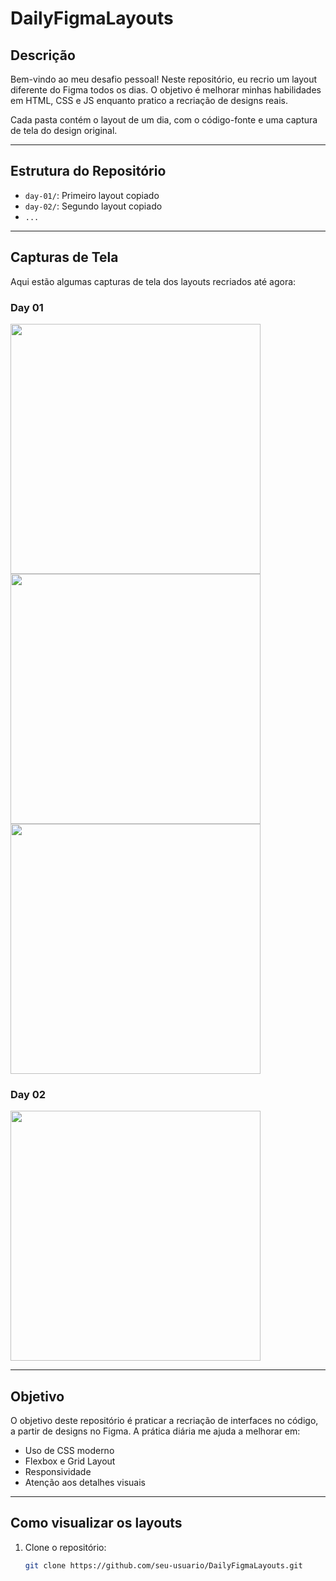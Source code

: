 # DailyFigmaLayouts

## Descrição

Bem-vindo ao meu desafio pessoal! Neste repositório, eu recrio um layout diferente do Figma todos os dias. O objetivo é melhorar minhas habilidades em HTML, CSS e JS enquanto pratico a recriação de designs reais.

Cada pasta contém o layout de um dia, com o código-fonte e uma captura de tela do design original.

---

## Estrutura do Repositório

- `day-01/`: Primeiro layout copiado
- `day-02/`: Segundo layout copiado
- `...`

---

## Capturas de Tela

Aqui estão algumas capturas de tela dos layouts recriados até agora:

### Day 01
<img src="day-01/prints/index.html" width="400px">
<img src="day-01/prints/login.html" width="400px">
<img src="day-01/prints/register.html" width="400px">

### Day 02
<img src="prints/day-02.png" width="400px">

---

## Objetivo

O objetivo deste repositório é praticar a recriação de interfaces no código, a partir de designs no Figma. A prática diária me ajuda a melhorar em:

- Uso de CSS moderno
- Flexbox e Grid Layout
- Responsividade
- Atenção aos detalhes visuais

---

## Como visualizar os layouts

1. Clone o repositório:
   ```bash
   git clone https://github.com/seu-usuario/DailyFigmaLayouts.git
